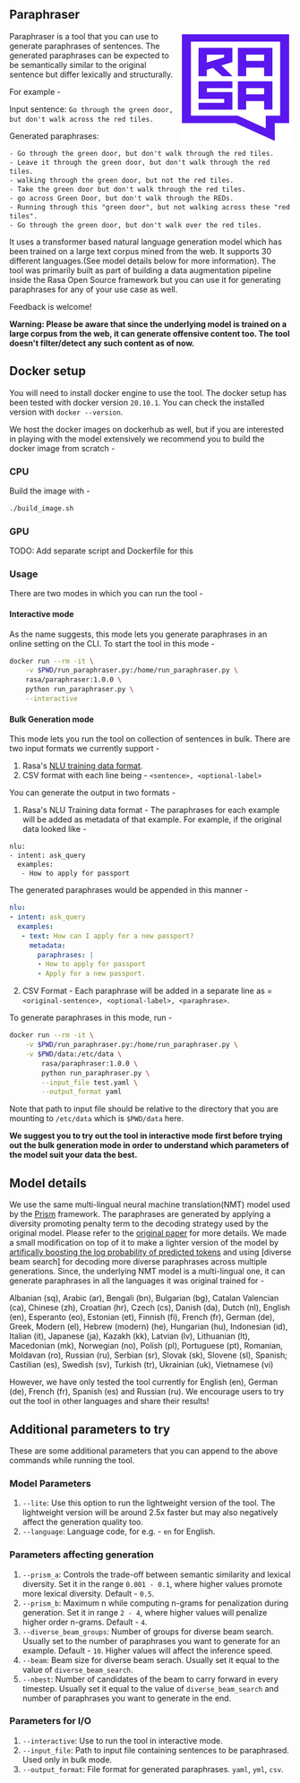 ## Paraphraser

<img src="imgs/square-logo.svg" width=200 height=200 align="right">

Paraphraser is a tool that you can use to generate paraphrases of sentences. The generated paraphrases can be expected to be semantically similar to the original sentence but differ lexically and structurally.

For example -

Input sentence: `Go through the green door, but don't walk across the red tiles.`

Generated paraphrases:
```
- Go through the green door, but don't walk through the red tiles.
- Leave it through the green door, but don't walk through the red tiles.
- walking through the green door, but not the red tiles.
- Take the green door but don't walk through the red tiles.
- go across Green Door, but don't walk through the REDs.
- Running through this "green door", but not walking across these "red tiles".
- Go through the green door, but don't walk over the red tiles.
```

It uses a transformer based natural language generation model which has been trained on a large text corpus mined from the web. It supports 30 different languages.(See model details below for more information).
The tool was primarily built as part of building a data augmentation pipeline inside the Rasa Open Source framework but you can use it for generating paraphrases for any of your use case as well.

Feedback is welcome!

**Warning: Please be aware that since the underlying model is trained on a large corpus from the web, it can generate offensive content too. The tool doesn't filter/detect any such content as of now.**

## Docker setup

You will need to install docker engine to use the tool. The docker setup has been tested with docker version `20.10.1`. You can check the installed version with `docker --version`.

We host the docker images on dockerhub as well, but if you are interested in playing with the model extensively we recommend you to build the docker image from scratch -

### CPU

Build the image with -

```bash
./build_image.sh
```

### GPU

TODO: Add separate script and Dockerfile for this

### Usage

There are two modes in which you can run the tool -

#### Interactive mode

As the name suggests, this mode lets you generate paraphrases in an online setting on the CLI. To start the tool in this mode -

```bash
docker run --rm -it \
    -v $PWD/run_paraphraser.py:/home/run_paraphraser.py \
    rasa/paraphraser:1.0.0 \
    python run_paraphraser.py \
    --interactive
```

#### Bulk Generation mode

This mode lets you run the tool on collection of sentences in bulk. There are two input formats we currently support -

1. Rasa's [NLU training data format](https://rasa.com/docs/rasa/training-data-format/#nlu-training-data).
2. CSV format with each line being - `<sentence>, <optional-label>`

You can generate the output in two formats -

1. Rasa's NLU Training data format - The paraphrases for each example will be added as metadata of that example. For example, if the original data looked like -
```
nlu:
- intent: ask_query
  examples:
   - How to apply for passport

```
The generated paraphrases would be appended in this manner -
```yaml
nlu:
- intent: ask_query
  examples:
   - text: How can I apply for a new passport?
     metadata: 
       paraphrases: |
       - How to apply for passport
       - Apply for a new passport.
```

2. CSV Format - Each paraphrase will be added in a separate line as = `<original-sentence>, <optional-label>, <paraphrase>`.

To generate paraphrases in this mode, run -

```bash
docker run --rm -it \
    -v $PWD/run_paraphraser.py:/home/run_paraphraser.py \
    -v $PWD/data:/etc/data \
        rasa/paraphraser:1.0.0 \
        python run_paraphraser.py \
        --input_file test.yaml \
        --output_format yaml
```

Note that path to input file should be relative to the directory that you are mounting to `/etc/data` which is `$PWD/data` here.

**We suggest you to try out the tool in interactive mode first before trying out the bulk generation mode in order to understand which parameters of the model suit your data the best.**

## Model details

We use the same multi-lingual neural machine translation(NMT) model used by the [Prism](https://github.com/thompsonb/prism) framework. The paraphrases are generated by applying a diversity promoting penalty term to the decoding strategy used by the original model. Please refer to the [original paper](https://arxiv.org/abs/2008.04935) for more details. We made a small modification on top of it to make a lighter version of the model by [artifically boosting the log probability of predicted tokens](src/nmt_paraphraser/utils.py#7) and using [diverse beam search] for decoding more diverse paraphrases across multiple generations. Since, the underlying NMT model is a multi-lingual one, it can generate paraphrases in all the languages it was original trained for -

Albanian (sq), Arabic (ar), Bengali (bn), Bulgarian (bg), Catalan Valencian (ca), Chinese (zh), Croatian (hr), Czech (cs), Danish (da), Dutch (nl), English (en), Esperanto (eo), Estonian (et), Finnish (fi), French (fr), German (de), Greek, Modern (el), Hebrew (modern) (he), Hungarian (hu), Indonesian (id), Italian (it), Japanese (ja), Kazakh (kk), Latvian (lv), Lithuanian (lt), Macedonian (mk), Norwegian (no), Polish (pl), Portuguese (pt), Romanian, Moldavan (ro), Russian (ru), Serbian (sr), Slovak (sk), Slovene (sl), Spanish; Castilian (es), Swedish (sv), Turkish (tr), Ukrainian (uk), Vietnamese (vi)

However, we have only tested the tool currently for English (en), German (de), French (fr), Spanish (es) and Russian (ru). We encourage users to try out the tool in other languages and share their results!

## Additional parameters to try

These are some additional parameters that you can append to the above commands while running the tool.

### Model Parameters

1. `--lite`: Use this option to run the lightweight version of the tool. The lightweight version will be around 2.5x faster but may also negatively affect the generation quality too.
2. `--language`: Language code, for e.g. - `en` for English.

### Parameters affecting generation

1. `--prism_a`: Controls the trade-off between semantic similarity and lexical diversity. Set it in the range `0.001 - 0.1`, where higher values promote more lexical diversity. Default - `0.5`.
2. `--prism_b`: Maximum n while computing n-grams for penalization during generation. Set it in range `2 - 4`, where higher values will penalize higher order n-grams. Default - `4`.
3. `--diverse_beam_groups`: Number of groups for diverse beam search. Usually set to the number of paraphrases you want to generate for an example. Default - `10`. Higher values will affect the inference speed.
4. `--beam`: Beam size for diverse beam serach. Usually set it equal to the value of `diverse_beam_search`.
5. `--nbest`: Number of candidates of the beam to carry forward in every timestep. Usually set it equal to the value of `diverse_beam_search` and number of paraphrases you want to generate in the end.

### Parameters for I/O

1. `--interactive`: Use to run the tool in interactive mode.
2. `--input_file`: Path to input file containing sentences to be paraphrased. Used only in bulk mode.
3. `--output_format`: File format for generated paraphrases. `yaml`, `yml`, `csv`.
